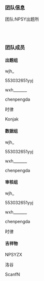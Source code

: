 <html lang="zh">
<head>       
  <title>洛谷-NPSY出题所-官方网站</title>
  <style type="text/css">
    body {background-image: url(http://img3.imgtn.bdimg.com/it/u=3572518118,600855199&fm=26&gp=0.jpg);}
    p.line {}
    p.line2 {}
    h4.line {}
    p.delete {text-decoration: line-through;}
  </style>
</head>
<body>
  <aside>
    <h3>团队信息</h3>
    <p class="line">团队:<a herf="https://www.luogu.com.cn/team/25027">NPSY出题所</a></p>
    <br><br>
    <h3>团队成员</h3>
    <h4 class="line">出题组</h4>
      <p class="line2">wjh_</p>
      <p class="line2">553032651yyj</p>
      <p class="line2">wxh_______</p>
      <p class="line2">chenpengda</p>
      <p class="line2">时律</p>
      <p class="line2">Konjak</p>
    <h4 class="line">数据组</h4>
      <p class="line2">wjh_</p>
    <p class="line2">553032651yyj</p>
      <p class="line2">wxh_______</p>
      <p class="line2">chenpengda</p>
    <h4 class="line">审核组</h4>
      <p class="line2">wjh_</p>
      <p class="line2">553032651yyj</p>
      <p class="line2">wxh_______</p>
      <p class="line2">chenpengda</p>
      <p class="line2">时律</p>
    <h4 class="line">吉祥物</h4>
      <p class="line2">NPSYZX</p>
      <p class="line2">洛谷</p>
      <p class="line2">ScanfN</p>
  </aside>
</body>
</html>
